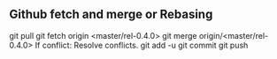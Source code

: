 ## Github fetch and merge or Rebasing
git pull
git fetch origin <master/rel-0.4.0>
git merge origin/<master/rel-0.4.0>
If conflict:
Resolve conflicts.
git add -u
git commit
git push
